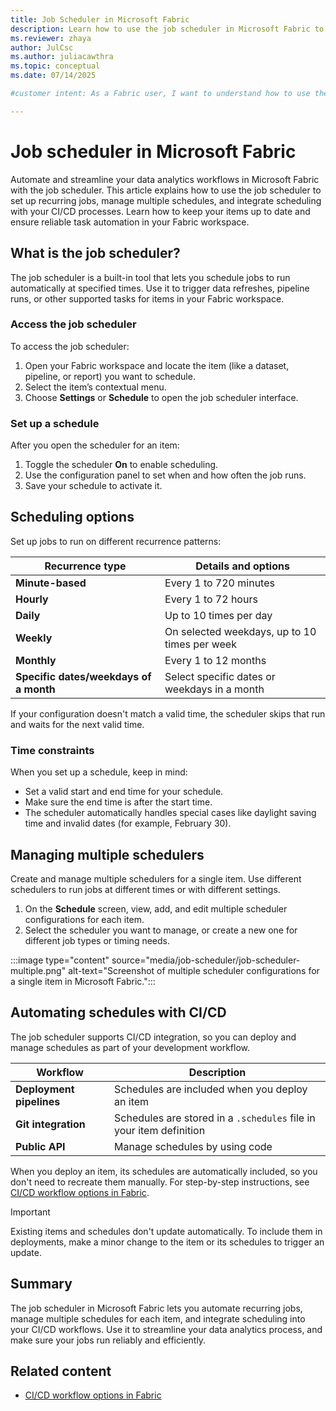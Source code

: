 ```yaml
---
title: Job Scheduler in Microsoft Fabric
description: Learn how to use the job scheduler in Microsoft Fabric to automate recurring jobs, manage multiple schedules, and integrate with CI/CD.
ms.reviewer: zhaya
author: JulCsc
ms.author: juliacawthra
ms.topic: conceptual
ms.date: 07/14/2025

#customer intent: As a Fabric user, I want to understand how to use the job scheduler to automate tasks and manage schedules for my items in Fabric.

---
```


# Job scheduler in Microsoft Fabric

Automate and streamline your data analytics workflows in Microsoft Fabric with the job scheduler. This article explains how to use the job scheduler to set up recurring jobs, manage multiple schedules, and integrate scheduling with your CI/CD processes. Learn how to keep your items up to date and ensure reliable task automation in your Fabric workspace.

## What is the job scheduler?

The job scheduler is a built-in tool that lets you schedule jobs to run automatically at specified times. Use it to trigger data refreshes, pipeline runs, or other supported tasks for items in your Fabric workspace.

### Access the job scheduler

To access the job scheduler:

1. Open your Fabric workspace and locate the item (like a dataset, pipeline, or report) you want to schedule.
1. Select the item’s contextual menu.
1. Choose **Settings** or **Schedule** to open the job scheduler interface.

### Set up a schedule

After you open the scheduler for an item:

1. Toggle the scheduler **On** to enable scheduling.
1. Use the configuration panel to set when and how often the job runs.
1. Save your schedule to activate it.

## Scheduling options

Set up jobs to run on different recurrence patterns:

| Recurrence type | Details and options |
| --- | --- |
| **Minute-based** | Every 1 to 720 minutes |
| **Hourly** | Every 1 to 72 hours |
| **Daily** | Up to 10 times per day |
| **Weekly** | On selected weekdays, up to 10 times per week |
| **Monthly** | Every 1 to 12 months |
| **Specific dates/weekdays of a month** | Select specific dates or weekdays in a month |

If your configuration doesn't match a valid time, the scheduler skips that run and waits for the next valid time.

### Time constraints

When you set up a schedule, keep in mind:

- Set a valid start and end time for your schedule.
- Make sure the end time is after the start time.
- The scheduler automatically handles special cases like daylight saving time and invalid dates (for example, February 30).

## Managing multiple schedulers

Create and manage multiple schedulers for a single item. Use different schedulers to run jobs at different times or with different settings.

1. On the **Schedule** screen, view, add, and edit multiple scheduler configurations for each item.
1. Select the scheduler you want to manage, or create a new one for different job types or timing needs.

:::image type="content" source="media/job-scheduler/job-scheduler-multiple.png" alt-text="Screenshot of multiple scheduler configurations for a single item in Microsoft Fabric.":::

## Automating schedules with CI/CD

The job scheduler supports CI/CD integration, so you can deploy and manage schedules as part of your development workflow.

| Workflow | Description|
| --- | --- |
| **Deployment pipelines** | Schedules are included when you deploy an item |
| **Git integration** | Schedules are stored in a `.schedules` file in your item definition |
| **Public API** | Manage schedules by using code |

When you deploy an item, its schedules are automatically included, so you don't need to recreate them manually. For step-by-step instructions, see [CI/CD workflow options in Fabric](../cicd/manage-deployment.md).

> [!IMPORTANT]
> Existing items and schedules don't update automatically. To include them in deployments, make a minor change to the item or its schedules to trigger an update.

## Summary

The job scheduler in Microsoft Fabric lets you automate recurring jobs, manage multiple schedules for each item, and integrate scheduling into your CI/CD workflows. Use it to streamline your data analytics process, and make sure your jobs run reliably and efficiently.

## Related content

- [CI/CD workflow options in Fabric](../cicd/manage-deployment.md)